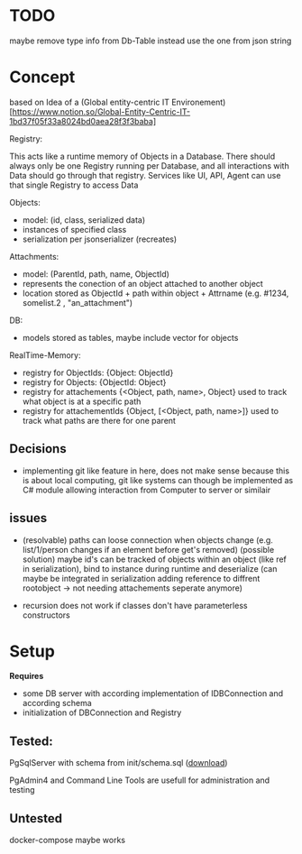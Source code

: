 # TODO

maybe remove type info from Db-Table instead use the one from json string

# Concept

based on Idea of a (Global entity-centric IT Environement)[https://www.notion.so/Global-Entity-Centric-IT-1bd37f05f33a8024bd0aea28f3f3baba]

Registry:

This acts like a runtime memory of Objects in a Database.
There should always only be one Registry running per Database, and all interactions with Data should go through that registry.
Services like UI, API, Agent can use that single Registry to access Data

Objects:

- model: (id, class, serialized data)
- instances of specified class
- serialization per jsonserializer (recreates)

Attachments:

- model: (ParentId, path, name, ObjectId)
- represents the conection of an object attached to another object
- location stored as ObjectId + path within object + Attrname (e.g. #1234, somelist.2 , "an_attachment")

DB:

- models stored as tables, maybe include vector for objects

RealTime-Memory:

- registry for ObjectIds: {Object: ObjectId}
- registry for Objects: {ObjectId: Object}
- registry for attachements {<Object, path, name>, Object} used to track what object is at a specific path
- registry for attachementIds {Object, [<Object, path, name>]} used to track what paths are there for one parent

## Decisions

- implementing git like feature in here, does not make sense because this is about local computing, git like systems can though be implemented as C# module allowing interaction from Computer to server or similair

## issues

- (resolvable) paths can loose connection when objects change (e.g. list/1/person changes if an element before get's removed)
  (possible solution) maybe id's can be tracked of objects within an object (like ref in serialization), bind to instance during runtime and deserialize (can maybe be integrated in serialization adding reference to diffrent rootobject -> not needing attachements seperate anymore)

- recursion does not work if classes don't have parameterless constructors

# Setup

**Requires**

- some DB server with according implementation of IDBConnection and according schema
- initialization of DBConnection and Registry

## Tested:

PgSqlServer with schema from init/schema.sql ([download](https://www.postgresql.org/download/))

PgAdmin4 and Command Line Tools are usefull for administration and testing

## Untested

docker-compose maybe works
